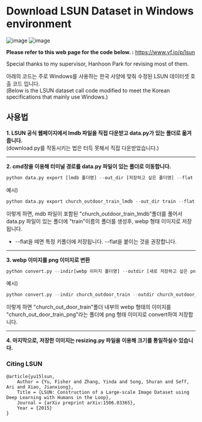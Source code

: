 # Download LSUN Dataset in Windows environment
![image](https://user-images.githubusercontent.com/77098071/147448785-967a97dd-9bc0-420b-897c-fe4fb57683ec.png) 
![image](https://user-images.githubusercontent.com/77098071/147448468-87e8c8dd-f57e-4555-a738-2edfbe513e3a.png)

__Please refer to this web page for the code below. :__ https://www.yf.io/p/lsun

Special thanks to my supervisor, Hanhoon Park for revising most of them.

아래의 코드는 주로 Windows를 사용하는 한국 사양에 맞춰 수정된 LSUN 데이터셋 호출 코드 입니다.   
(Below is the LSUN dataset call code modified to meet the Korean specifications that mainly use Windows.)

## 사용법
__1. LSUN 공식 웹페이지에서 lmdb 파일을 직접 다운받고 data.py가 있는 폴더로 옮겨 줍니다.__   
(download.py를 작동시키는 법은 터득 못해서 직접 다운받았습니다.)   
<hr/>

__2. cmd창을 이용해 터미널 경로를 data.py 파일이 있는 폴더로 이동합니다.__   
```python
python data.py export [lmdb 폴더명] --out_dir [저장하고 싶은 폴더명] --flat
```
예시)
```python
python data.py export church_outdoor_train_lmdb --out_dir train --flat
```
이렇게 하면, mdb 파일이 포함된 "church_outdoor_train_lmdb"폴더를 풀어서 data.py 파일이 있는 폴더에 "train"이름의 폴더를 생성후, webp 형태 이미지로 저장됩니다.

* --flat을 떼면 특정 키폴더에 저장됩니다. --flat을 붙이는 것을 권장합니다.
<hr/>

__3. webp 이미지를 png 이미지로 변환__
```python
python convert.py --indir[webp 이미지 폴더명] --outdir [새로 저장하고 싶은 png 폴더명]
```
예시)
```python
python convert.py --indir church_outdoor_train --outdir church_outdoor_train_png
```
이렇게 하면 "church_out_door_train"폴더 내부의 webp 형태의 이미지를 "church_out_door_train_png"라는 폴더에 png 형태 이미지로 convert하여 저장합니다.
<hr/>

__4. 마지막으로, 저장한 이미지는 resizing.py 파일을 이용해 크기를 통일하실수 있습니다.__




### Citing LSUN

    @article{yu15lsun,
        Author = {Yu, Fisher and Zhang, Yinda and Song, Shuran and Seff, Ari and Xiao, Jianxiong},
        Title = {LSUN: Construction of a Large-scale Image Dataset using Deep Learning with Humans in the Loop},
        Journal = {arXiv preprint arXiv:1506.03365},
        Year = {2015}
    }
